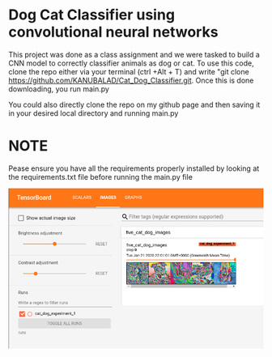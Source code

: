 
# Dog Cat Classifier using convolutional neural networks


This project was done as a class assignment and we were tasked to build a CNN  model to correctly classifier animals as dog or cat.
To use this code, clone the repo either via your terminal (ctrl +Alt + T) and write "git clone https://github.com/KANUBALAD/Cat_Dog_Classifier.git. 
Once this is done downloading, you run main.py 

You could also directly clone the repo on my github page and then saving it in your desired local directory and running main.py

# NOTE
Pease ensure you have all the requirements properly installed by looking at the requirements.txt file before running the main.py file






![An example of an image using the pytorch tensorboard](https://github.com/KANUBALAD/Cat_Dog_Classifier/blob/master/Cat_dog_images.png)


